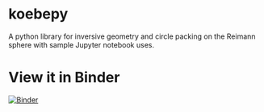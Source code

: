 # koebepy
A python library for inversive geometry and circle packing on the Reimann sphere with sample Jupyter notebook uses.

# View it in Binder

[![Binder](https://mybinder.org/badge_logo.svg)](https://mybinder.org/v2/gh/johncbowers/koebe.py/master)
